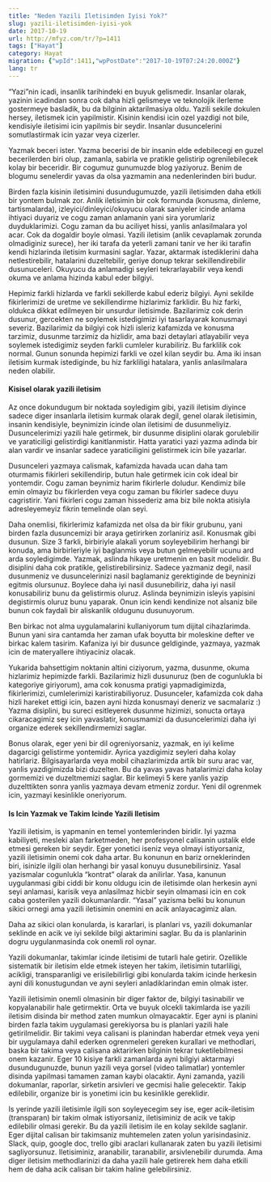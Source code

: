 ```yaml
---
title: "Neden Yazili Iletisimden Iyisi Yok?"
slug: yazili-iletisimden-iyisi-yok
date: 2017-10-19
url: http://mfyz.com/tr/?p=1411
tags: ["Hayat"]
category: Hayat
migration: {"wpId":1411,"wpPostDate":"2017-10-19T07:24:20.000Z"}
lang: tr
---
```


“Yazi”nin icadi, insanlik tarihindeki en buyuk gelismedir. Insanlar olarak, yazinin icadindan sonra cok daha hizli gelismeye ve teknolojik ilerleme gostermeye basladik, bu da bilginin aktarilmasiya oldu. Yazili sekile dokulen hersey, iletismek icin yapilmistir. Kisinin kendisi icin ozel yazdigi not bile, kendisiyle iletisimi icin yapilmis bir seydir. Insanlar dusuncelerini somutlastirmak icin yazar veya cizerler.

Yazmak beceri ister. Yazma becerisi de bir insanin elde edebilecegi en guzel becerilerden biri olup, zamanla, sabirla ve pratikle gelistirip ogrenilebilecek kolay bir beceridir. Bir cogumuz gunumuzde blog yaziyoruz. Benim de blogumu senelerdir yavas da olsa yazmamin ana nedenlerinden biri budur.

Birden fazla kisinin iletisimini dusundugumuzde, yazili iletisimden daha etkili bir yontem bulmak zor. Anlik iletisimin bir cok formunda (konusma, dinleme, tartismalarda), izleyici/dinleyici/okuyucu olarak saniyeler icinde anlama ihtiyaci duyariz ve cogu zaman anlamanin yani sira yorumlariz duyduklarimizi. Cogu zaman da bu aciliyet hissi, yanlis anlasilmalara yol acar. Cok da dogaldir boyle olmasi. Yazili iletisim (anlik cevaplamak zorunda olmadiginiz surece), her iki tarafa da yeterli zamani tanir ve her iki tarafin kendi hizlarinda iletisim kurmasini saglar. Yazar, aktarmak istediklerini daha netlestirebilir, hatalarini duzeltebilir, geriye donup tekrar sekillendirebilir dusunuceleri. Okuyucu da anlamadigi seyleri tekrarlayabilir veya kendi okuma ve anlama hizinda kabul eder bilgiyi.

Hepimiz farkli hizlarda ve farkli sekillerde kabul ederiz bilgiyi. Ayni sekilde fikirlerimizi de uretme ve sekillendirme hizlarimiz farklidir. Bu hiz farki, oldukca dikkat edilmeyen bir unsurdur iletisimde. Bazilarimiz cok derin dusunur, gercekten ne soylemek istedigimizi iyi tasarlayarak konusmayi severiz. Bazilarimiz da bilgiyi cok hizli isleriz kafamizda ve konusma tarzimiz, dusunme tarzimiz da hizlidir, ama bazi detaylari atlayabilir veya soylemek istedigimiz seyden farkli cumleler kurabiliriz. Bu farklilik cok normal. Gunun sonunda hepimizi farkli ve ozel kilan seydir bu. Ama iki insan iletisim kurmak istediginde, bu hiz farkliligi hatalara, yanlis anlasilmalara neden olabilir.

#### Kisisel olarak yazili iletisim

Az once dokundugum bir noktada soyledigim gibi, yazili iletisim diyince sadece diger insanlarla iletisim kurmak olarak degil, genel olarak iletisimin, insanin kendisiyle, beynimizin icinde olan iletisimi de dusunmeliyiz. Dusuncelerimizi yazili hale getirmek, bir dusunme disiplini olarak gorulebilir ve yaraticiligi gelistirdigi kanitlanmistir. Hatta yaratici yazi yazma adinda bir alan vardir ve insanlar sadece yaraticiligini gelistirmek icin bile yazarlar.

Dusunceleri yazmaya calismak, kafamizda havada ucan daha tam oturmamis fikirleri sekillendirip, butun hale getirmek icin cok ideal bir yontemdir. Cogu zaman beynimiz harim fikirlerle doludur. Kendimiz bile emin olmayiz bu fikirlerden veya cogu zaman bu fikirler sadece duyu cagristirir. Yani fikirleri cogu zaman hissederiz ama biz bile nokta atisiyla adresleyemeyiz fikrin temelinde olan seyi.

Daha onemlisi, fikirlerimiz kafamizda net olsa da bir fikir grubunu, yani birden fazla dusuncemizi bir araya getirirken zorlaniriz asil. Konusmak gibi dusunun. Size 3 farkli, birbiriyle alakali yorum soyleyebilirim herhangi bir konuda, ama birbirleriyle iyi baglanmis veya butun gelmeyebilir ucunu ard arda soyledigimde. Yazmak, aslinda hikaye uretmenin en basit modelidir. Bu disiplini daha cok pratikle, gelistirebilirsiniz. Sadece yazmaniz degil, nasil dusunmeniz ve dusuncelerinizi nasil baglamaniz gerektiginde de beyninizi egitmis olursunuz. Boylece daha iyi nasil dusunebiliriz, daha iyi nasil konusabiliriz bunu da gelistirmis oluruz. Aslinda beynimizin isleyis yapisini degistirmis oluruz bunu yaparak. Onun icin kendi kendinize not alsaniz bile bunun cok faydali bir aliskanlik oldugunu dusunuyorum.

Ben birkac not alma uygulamalarini kullaniyorum tum dijital cihazlarimda. Bunun yani sira cantamda her zaman ufak boyutta bir moleskine defter ve birkac kalem tasirim. Kafaniza iyi bir dusunce geldiginde, yazmaya, yazmak icin de materyallere ihtiyaciniz olacak.

Yukarida bahsettigim noktanin altini ciziyorum, yazma, dusunme, okuma hizlarimiz hepimizde farkli. Bazilarimiz hizli dusunuruz (ben de cogunlukla bi kategoriye giriyorum), ama cok konusma pratigi yapmadigimizda, fikirlerimizi, cumlelerimizi karistirabiliyoruz. Dusunceler, kafamizda cok daha hizli hareket ettigi icin, bazen ayni hizda konusmayi deneriz ve sacmalariz :) Yazma disiplini, bu sureci esitleyerek dusunme hizimizi, sonucta ortaya cikaracagimiz sey icin yavaslatir, konusmamizi da dusuncelerimizi daha iyi organize ederek sekillendirmemizi saglar.

Bonus olarak, eger yeni bir dil ogreniyorsaniz, yazmak, en iyi kelime dagarcigi gelistirme yontemidir. Ayrica yazdigimiz seyleri daha kolay hatirlariz. Bilgisayarlarda veya mobil cihazlarimizda artik bir suru arac var, yanlis yazdigimizda bizi duzelten. Bu da yavas yavas hatalarimizi daha kolay gormemizi ve duzeltmemizi saglar. Bir kelimeyi 5 kere yanlis yazip duzelttikten sonra yanlis yazmaya devam etmeniz zordur. Yeni dil ogrenmek icin, yazmayi kesinlikle oneriyorum.

#### Is Icin Yazmak ve Takim Icinde Yazili Iletisim

Yazili iletisim, is yapmanin en temel yontemlerinden biridir. Iyi yazma kabiliyeti, mesleki alan farketmeden, her profesyonel calisanin ustalik elde etmesi gereken bir seydir. Eger yonetici iseniz veya olmayi istiyorsaniz, yazili iletisimin onemi cok daha artar. Bu konunun en bariz orneklerinden biri, isinizle ilgili olan herhangi bir yasal konuyu dusunebilirsiniz. Yasal yazismalar cogunlukla “kontrat” olarak da anilirlar. Yasa, kanunun uygulanmasi gibi ciddi bir konu oldugu icin de iletisimde olan herkesin ayni seyi anlamasi, karisik veya anlasilmaz hicbir seyin olmamasi icin en cok caba gosterilen yazili dokumanlardir. “Yasal” yazisma belki bu konunun sikici ornegi ama yazili iletisimin onemini en acik anlayacagimiz alan.

Daha az sikici olan konularda, is kararlari, is planlari vs, yazili dokumanlar seklinde en acik ve iyi sekilde bilgi aktarimini saglar. Bu da is planlarinin dogru uygulanmasinda cok onemli rol oynar.

Yazili dokumanlar, takimlar icinde iletisimi de tutarli hale getirir. Ozellikle sistematik bir iletisim elde etmek isteyen her takim, iletisimin tutarliligi, acikligi, transparanligi ve erisilebilirligi gibi konularda takim icinde herkesin ayni dili konustugundan ve ayni seyleri anladiklarindan emin olmak ister.

Yazili iletisimin onemli olmasinin bir diger faktor de, bilgiyi tasinabilir ve kopyalanabilir hale getirmektir. Orta ve buyuk olcekli takimlarda ise yazili iletisim disinda bir method zaten mumkun olmayacaktir. Eger ayni is planini birden fazla takim uygulamasi gerekiyorsa bu is planlari yazili hale getirilmelidir. Bir takimi veya calisani is planindan haberdar etmek veya yeni bir uygulamaya dahil ederken ogrenmeleri gereken kurallari ve methodlari, baska bir takima veya calisana aktarirken bilginin tekrar tuketilebilmesi onem kazanir. Eger 10 kisiye farkli zamanlarda ayni bilgiyi aktarmayi dusundugunuzde, bunun yazili veya gorsel (video talimatlar) yontemler disinda yapilmasi tamamen zaman kaybi olacaktir. Ayni zamanda, yazili dokumanlar, raporlar, sirketin arsivleri ve gecmisi halie gelecektir. Takip edilebilir, organize bir is yonetimi icin bu kesinlikle gereklidir.

Is yerinde yazili iletisimle ilgili son soyleyecegim sey ise, eger acik-iletisim (transparan) bir takim olmak istiyorsaniz, iletisiminiz de acik ve takip edilebilir olmasi gerekir. Bu da yazili iletisim ile en kolay sekilde saglanir. Eger dijital calisan bir takimsaniz muhtemelen zaten yolun yarisindasiniz. Slack, quip, google doc, trello gibi araclari kullanarak zaten bu yazili iletisimi sagliyorsunuz. Iletisiminiz, aranabilir, taranabilir, arsivlenebilir durumda. Ama diger iletisim methodlarinizi da daha yazili hale getirerek hem daha etkili hem de daha acik calisan bir takim haline gelebilirsiniz.